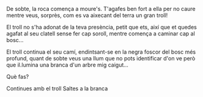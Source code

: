 De sobte, la roca comença a moure's. T'agafes ben fort a ella per no caure 
mentre veus, sorprès, com es va aixecant del terra un gran troll!

El troll no s'ha adonat de la teva presència, petit que ets, així que et quedes agafat al seu clatell 
sense fer cap soroll, mentre comença a caminar cap al bosc... 

El troll continua el seu camí, endintsant-se en la negra foscor del bosc més profund, quant de sobte 
veus una llum que no pots identificar d'on ve però que il.lumina una branca d'un arbre mig caigut...

Què fas?

Continues amb el troll 
Saltes a la branca
